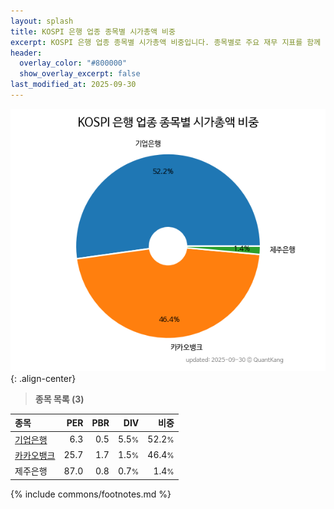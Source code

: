 ```yaml
---
layout: splash
title: KOSPI 은행 업종 종목별 시가총액 비중
excerpt: KOSPI 은행 업종 종목별 시가총액 비중입니다. 종목별로 주요 재무 지표를 함께 표시합니다.
header:
  overlay_color: "#800000"
  show_overlay_excerpt: false
last_modified_at: 2025-09-30
---
```



![KOSPI 은행 업종 종목별 시가총액 비중](/stats/sector/images/kospi_업종_은행_종목.png){: .align-center}


> **종목 목록 (3)**<a id="list"></a>

| **종목** | **PER** | **PBR** | **DIV** | **비중** |
| :------- | ------: | ------: | ------: | -------: |
| [기업은행](/024110/) | 6.3 | 0.5 | 5.5<small>%</small> | 52.2<small>%</small> |
| [카카오뱅크](/323410/) | 25.7 | 1.7 | 1.5<small>%</small> | 46.4<small>%</small> |
| 제주은행 | 87.0 | 0.8 | 0.7<small>%</small> | 1.4<small>%</small> |

{% include commons/footnotes.md %}